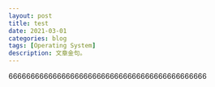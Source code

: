 ```yaml
---
layout: post
title: test
date: 2021-03-01
categories: blog
tags: [Operating System]
description: 文章金句。
---
```

666666666666666666666666666666666666666666666
